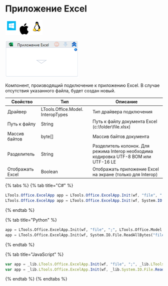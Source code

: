 # Приложение Excel

![](<../../../.gitbook/assets/image (100) (1) (1) (1) (1) (1) (118).png>)

![](<../../../.gitbook/assets/image (412).png>)

Компонент, производящий подключение к приложению Excel. В случае отсутствия указанного файла, будет создан новый.

| Свойство         | Тип                               | Описание                                                                             |
| ---------------- | --------------------------------- | ------------------------------------------------------------------------------------ |
| Драйвер          | LTools.Office.Model. InteropTypes | Тип драйвера подключения                                                             |
| Путь к файлу     | String                            | Путь к файлу документа Excel (c:\folder\file.xlsx)                                   |
| Массив байтов    | byte\[]                           | Массив байтов документа                                                              |
| Разделитель      | String                            | Разделитель колонок. Для режима Interop необходима кодировка UTF-8 BOM или UTF-16 LE |
| Отображать Excel | Boolean                           | Отображать приложение Excel на экране (только для Interop)                           |

{% tabs %}
{% tab title="C#" %}
```csharp
LTools.Office.ExcelApp app = LTools.Office.ExcelApp.Init(wf, "file", ";", LTools.Office.Model.InteropTypes.DX);
LTools.Office.ExcelApp app = LTools.Office.ExcelApp.Init(wf, System.IO.File.ReadAllBytes("file"), ";", LTools.Office.Model.InteropTypes.DX);
```
{% endtab %}

{% tab title="Python" %}
```python
app = LTools.Office.ExcelApp.Init(wf, "file", ";", LTools.Office.Model.InteropTypes.DX)
app = LTools.Office.ExcelApp.Init(wf, System.IO.File.ReadAllBytes("file"), ";", LTools.Office.Model.InteropTypes.DX)
```
{% endtab %}

{% tab title="JavaScript" %}
```javascript
var app = _lib.LTools.Office.ExcelApp.Init(wf, "file", ";", _lib.LTools.Office.Model.InteropTypes.DX);
var app = _lib.LTools.Office.ExcelApp.Init(wf, _lib.System.IO.File.ReadAllBytes("file"), ";", _lib.LTools.Office.Model.InteropTypes.DX);
```
{% endtab %}
{% endtabs %}
